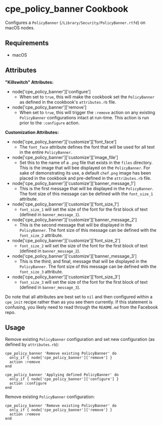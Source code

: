 cpe_policy_banner Cookbook
=====================
Configures a `PolicyBanner` (`/Library/Security/PolicyBanner.rtfd`) on macOS nodes.

Requirements
------------
* macOS

Attributes
----------
**"Killswitch" Attributes:**
* node['cpe_policy_banner']['configure']
  - When set to `true`, this will make the cookbook set the `PolicyBanner` as defined in the cookbook's `attributes.rb` file.
* node['cpe_policy_banner']['remove']
  - When set to `true`, this will trigger the `:remove` action on any existing `PolicyBanner` configurations intact at run-time. This action is run prior to the `:configure` action.

**Customization Attributes:**
* node['cpe_policy_banner']['customize']['font_face']
  - The `font_face` attribute defines the font that will be used for all text in the entire `PolicyBanner`.
* node['cpe_policy_banner']['customize']['image_file']
  - Set this to the name of a `.png` file that exists in the `files` directory. This is the image that will bee displayed on the `PolicyBanner`. For sake of demonstrating its use, a default `chef.png` image has been placed in the cookbook and pre-defined in the `attributes.rb` file.
* node['cpe_policy_banner']['customize']['banner_message_1']
  - This is the first message that will be displayed in the `PolicyBanner`. The font size of this message can be defined with the `font_size_1` attribute.
* node['cpe_policy_banner']['customize']['font_size_1']
  - `font_size_1` will set the size of the font for the first block of text (defined in `banner_message_1`).
* node['cpe_policy_banner']['customize']['banner_message_2']
  - This is the second message that will be displayed in the `PolicyBanner`. The font size of this message can be defined with the `font_size_2` attribute.
* node['cpe_policy_banner']['customize']['font_size_2']
  - `font_size_2` will set the size of the font for the first block of text (defined in `banner_message_2`).
* node['cpe_policy_banner']['customize']['banner_message_3']
  - This is the third, and final, message that will be displayed in the `PolicyBanner`. The font size of this message can be defined with the `font_size_3` attribute.
* node['cpe_policy_banner']['customize']['font_size_3']
  - `font_size_3` will set the size of the font for the first block of text (defined in `banner_message_3`).

Do note that all attributes are best set to `nil` and then configured within a `cpe_init` recipe rather than as you see them currently. If this statement is confusing, you likely need to read through the `README.md` from the Facebook repo.

Usage
-----

Remove existing `PolicyBanner` configuration and set new configuration (as defined by `attributes.rb`):
```
cpe_policy_banner 'Remove existing PolicyBanner' do
  only_if { node['cpe_policy_banner']['remove'] }
  action :remove
end

cpe_policy_banner 'Applying defined PolicyBanner' do
  only_if { node['cpe_policy_banner']['configure'] }
  action :configure
end
```

Remove existing `PolicyBanner` configuration:
```
cpe_policy_banner 'Remove existing PolicyBanner' do
  only_if { node['cpe_policy_banner']['remove'] }
  action :remove
end
```
